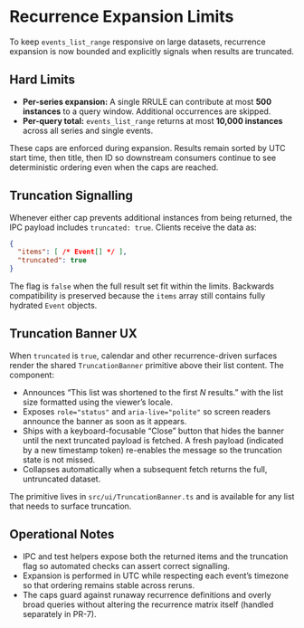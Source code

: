 # Recurrence Expansion Limits

To keep `events_list_range` responsive on large datasets, recurrence expansion is now bounded and explicitly signals when results are truncated.

## Hard Limits

- **Per-series expansion:** A single RRULE can contribute at most **500 instances** to a query window. Additional occurrences are skipped.
- **Per-query total:** `events_list_range` returns at most **10,000 instances** across all series and single events.

These caps are enforced during expansion. Results remain sorted by UTC start time, then title, then ID so downstream consumers continue to see deterministic ordering even when the caps are reached.

## Truncation Signalling

Whenever either cap prevents additional instances from being returned, the IPC payload includes `truncated: true`. Clients receive the data as:

```json
{
  "items": [ /* Event[] */ ],
  "truncated": true
}
```

The flag is `false` when the full result set fit within the limits. Backwards compatibility is preserved because the `items` array still contains fully hydrated `Event` objects.

## Truncation Banner UX

When `truncated` is `true`, calendar and other recurrence-driven surfaces render the shared `TruncationBanner` primitive above their list content. The component:

- Announces “This list was shortened to the first _N_ results.” with the list size formatted using the viewer’s locale.
- Exposes `role="status"` and `aria-live="polite"` so screen readers announce the banner as soon as it appears.
- Ships with a keyboard-focusable “Close” button that hides the banner until the next truncated payload is fetched. A fresh payload (indicated by a new timestamp token) re-enables the message so the truncation state is not missed.
- Collapses automatically when a subsequent fetch returns the full, untruncated dataset.

The primitive lives in `src/ui/TruncationBanner.ts` and is available for any list that needs to surface truncation.

## Operational Notes

- IPC and test helpers expose both the returned items and the truncation flag so automated checks can assert correct signalling.
- Expansion is performed in UTC while respecting each event’s timezone so that ordering remains stable across reruns.
- The caps guard against runaway recurrence definitions and overly broad queries without altering the recurrence matrix itself (handled separately in PR-7).
